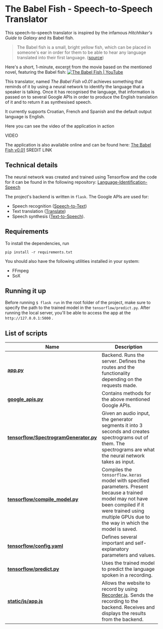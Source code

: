 # The Babel Fish - Speech-to-Speech Translator

  
  This speech-to-speech translator is inspired by the infamous *Hitchhiker's Guide to Galaxy* and its Babel fish.
>The Babel fish is a small, bright yellow fish, which can be placed in someone's ear in order for them to be able to hear any language translated into their first language. ([source](https://hitchhikers.fandom.com/wiki/Babel_Fish))

Here's a short, 1-minute, excerpt from the movie based on the mentioned novel, featuring the Babel fish:
[![The Babel Fish | YouTube](https://img.youtube.com/vi/YWqHkYtREAE/0.jpg)](https://www.youtube.com/watch?v=YWqHkYtREAE)
  

This translator, named *The Babel Fish v0.01* achieves something that reminds of it by using a neural network to identify the language that a speaker is talking. 
Once it has recognised the language, that information is passed on to several Google APIs in order to produce the English translation of it and to return it as synthesised speech.
	
It currently supports Croatian, French and Spanish and the default output language is English.

Here you can see the video of the application in action

VIDEO

The application is also available online and can be found here: [The Babel Fish v0.01](a) SREDIT LINK  

## Technical details

The neural network was created and trained using Tensorflow and the code for it can be found in the following repository: [Language-Identification-Speech](https://github.com/ibro45/Language-Identification-Speech)

The project's backend is written in `flask`. 
The Google APIs are used for:

 - Speech recognition ([Speech-to-Text](https://cloud.google.com/speech-to-text/docs/))
 - Text translation ([Translate](https://cloud.google.com/translate/docs/))
 - Speech synthesis ([Text-to-Speech](https://cloud.google.com/text-to-speech/docs/)).

## Requirements
To install the dependencies, run

    pip install -r requirements.txt 

You should also have the following utilities installed in your system:

 - FFmpeg
 - SoX

## Running it up
Before running `$ flask run` in the root folder of the project, make sure to specify the path to the trained model in the `tensorflow/predict.py`. 
After running the local server, you'll be able to access the app at the `http://127.0.0.1:5000` .

## List of scripts
|Name|Description|
|--|--|
| [**app.py**](https://github.com/ibro45/Speech-to-Speech-Translator/blob/master/app.py) | Backend. Runs the server. Defines the routes and the functionality depending on the requests made.|
|[**google_apis.py**](https://github.com/ibro45/Speech-to-Speech-Translator/blob/master/google_apis.py)| Contains methods for the above mentioned Google APIs.|
| [**tensorflow/SpectrogramGenerator.py**](https://github.com/ibro45/Speech-to-Speech-Translator/blob/master/tensorflow/SpectrogramGenerator.py) |  Given an audio input, the generator segments it into 3 seconds and creates spectrograms out of them. The spectrograms are what the neural network takes as input.|
| [**tensorflow/compile_model.py**](https://github.com/ibro45/Speech-to-Speech-Translator/blob/master/tensorflow/compile_model.py) |  Compiles the `tensorflow.keras` model with specified parameters. Present because a trained model may not have been compiled if it were trained using multiple GPUs due to the way in which the model is saved.|
| [**tensorflow/config.yaml**](https://github.com/ibro45/Speech-to-Speech-Translator/blob/master/tensorflow/config.yaml) |  Defines several important and self-explanatory parameters and values.|
| [**tensorflow/predict.py**](https://github.com/ibro45/Speech-to-Speech-Translator/blob/master/tensorflow/predict.py) |  Uses the trained model to predict the language spoken in a recording.|
| [**static/js/app.js**](https://github.com/ibro45/Speech-to-Speech-Translator/blob/master/static/js/app.js) |  Allows the website to record by using [Recorder.js](https://github.com/mattdiamond/Recorderjs). Sends the recording to the backend. Receives and displays the results from the backend.|
